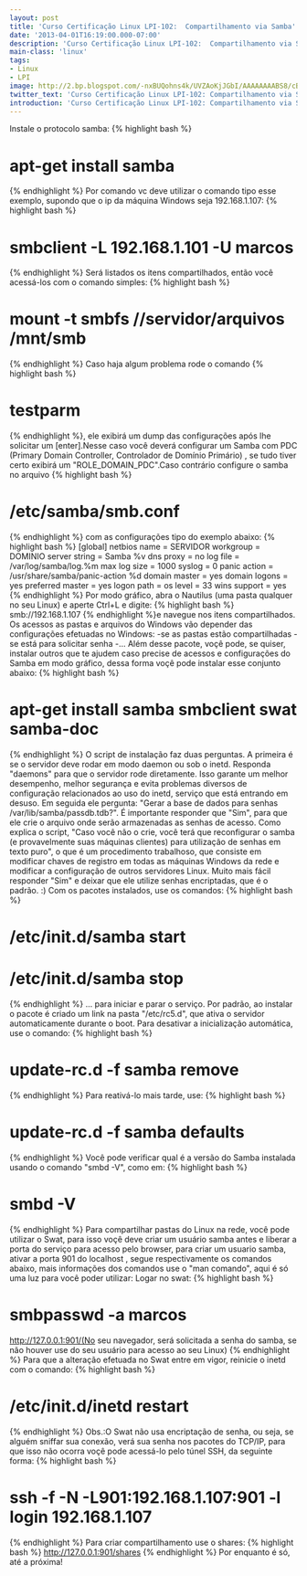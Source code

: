 ```yaml
---
layout: post
title: 'Curso Certificação Linux LPI-102:  Compartilhamento via Samba'
date: '2013-04-01T16:19:00.000-07:00'
description: 'Curso Certificação Linux LPI-102:  Compartilhamento via Samba'
main-class: 'linux'
tags:
- Linux
- LPI
image: http://2.bp.blogspot.com/-nxBUQohns4k/UVZAoKjJGbI/AAAAAAAABS8/cBn9_kWY_EI/s72-c/logo-samba1.jpg
twitter_text: 'Curso Certificação Linux LPI-102: Compartilhamento via Samba'
introduction: 'Curso Certificação Linux LPI-102: Compartilhamento via Samba'
---
```

Instale o protocolo samba:
{% highlight bash %}
# apt-get install samba
{% endhighlight %}
Por comando vc deve utilizar o comando tipo esse exemplo, supondo que o ip da máquina Windows seja 192.168.1.107:
{% highlight bash %}
# smbclient -L 192.168.1.101 -U marcos
{% endhighlight %}
Será listados os itens compartilhados, então você acessá-los com o comando simples:
{% highlight bash %}
# mount -t smbfs //servidor/arquivos /mnt/smb
{% endhighlight %}
Caso haja algum problema rode o comando {% highlight bash %}
# testparm
{% endhighlight %}, ele exibirá um dump das configurações após lhe solicitar um [enter].Nesse caso você deverá configurar um Samba com PDC (Primary Domain Controller, Controlador de Domínio Primário) , se tudo tiver certo exibirá um "ROLE_DOMAIN_PDC".Caso contrário configure o samba no arquivo {% highlight bash %}
# /etc/samba/smb.conf
{% endhighlight %} com as configurações tipo do exemplo abaixo:
{% highlight bash %}
[global]
netbios name = SERVIDOR
workgroup = DOMINIO
server string = Samba %v
dns proxy = no
log file = /var/log/samba/log.%m
max log size = 1000
syslog = 0
panic action = /usr/share/samba/panic-action %d
domain master = yes
domain logons = yes
preferred master = yes
logon path =
os level = 33
wins support = yes
{% endhighlight %}
Por modo gráfico, abra o Nautilus (uma pasta qualquer no seu Linux) e aperte Ctrl+L e digite:
{% highlight bash %}
smb://192.168.1.107
{% endhighlight %}e navegue nos itens compartilhados.
Os acessos as pastas e arquivos do Windows vão depender das configurações efetuadas no Windows:
-se as pastas estão compartilhadas
-se está para solicitar senha
-...
Além desse pacote, voçê pode, se quiser, instalar outros que te ajudem caso precise de acessos e configurações do Samba em modo gráfico, dessa forma voçê pode instalar esse conjunto abaixo:
{% highlight bash %}
# apt-get install samba smbclient swat samba-doc
{% endhighlight %}
O script de instalação faz duas perguntas. A primeira é se o servidor deve rodar em modo daemon ou sob o inetd. Responda "daemons" para que o servidor rode diretamente. Isso garante um melhor desempenho, melhor segurança e evita problemas diversos de configuração relacionados ao uso do inetd, serviço que está entrando em desuso.
Em seguida ele pergunta: "Gerar a base de dados para senhas /var/lib/samba/passdb.tdb?". É importante responder que "Sim", para que ele crie o arquivo onde serão armazenadas as senhas de acesso. Como explica o script, "Caso você não o crie, você terá que reconfigurar o samba (e provavelmente suas máquinas clientes) para utilização de senhas em texto puro", o que é um procedimento trabalhoso, que consiste em modificar chaves de registro em todas as máquinas Windows da rede e modificar a configuração de outros servidores Linux. Muito mais fácil responder "Sim" e deixar que ele utilize senhas encriptadas, que é o padrão. :)
Com os pacotes instalados, use os comandos:
{% highlight bash %}
# /etc/init.d/samba start
# /etc/init.d/samba stop
{% endhighlight %}
... para iniciar e parar o serviço. Por padrão, ao instalar o pacote é criado um link na pasta "/etc/rc5.d", que ativa o servidor automaticamente durante o boot. Para desativar a inicialização automática, use o comando:
{% highlight bash %}
# update-rc.d -f samba remove
{% endhighlight %}
Para reativá-lo mais tarde, use:
{% highlight bash %}
# update-rc.d -f samba defaults
{% endhighlight %}
Você pode verificar qual é a versão do Samba instalada usando o comando "smbd -V", como em:
{% highlight bash %}
# smbd -V
{% endhighlight %}
Para compartilhar pastas do Linux na rede, você pode utilizar o Swat, para isso voçê deve criar um usuário samba antes e liberar a porta do serviço para acesso pelo browser, para criar um usuario samba, ativar a porta 901 do localhost , segue respectivamente os comandos abaixo, mais informações dos comandos use o "man comando", aqui é só uma luz para você poder utilizar:
Logar no swat:
{% highlight bash %}
# smbpasswd -a marcos
http://127.0.0.1:901/(No seu navegador, será solicitada a senha do samba, se não houver use do seu usuário para acesso ao seu Linux)
{% endhighlight %}
Para que a alteração efetuada no Swat entre em vigor, reinicie o inetd com o comando:
{% highlight bash %}
# /etc/init.d/inetd restart
{% endhighlight %}
Obs.:O Swat não usa encriptação de senha, ou seja, se alguém sniffar sua conexão, verá sua senha nos pacotes do TCP/IP, para que isso não ocorra voçê pode acessá-lo pelo túnel SSH, da seguinte forma:
{% highlight bash %}
# ssh -f -N -L901:192.168.1.107:901 -l login 192.168.1.107
{% endhighlight %}
Para criar compartilhamento use o shares:
{% highlight bash %}
http://127.0.0.1:901/shares
{% endhighlight %}
Por enquanto é só, até a próxima!
